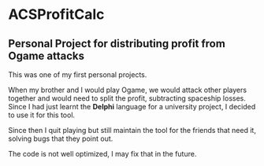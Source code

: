 # ACSProfitCalc
## Personal Project for distributing profit from Ogame attacks

This was one of my first personal projects.

When my brother and I would play Ogame, we would attack other players together and would need to split the profit, subtracting spaceship losses.
Since I had just learnt the **Delphi** language for a university project, I decided to use it for this tool.

Since then I quit playing but still maintain the tool for the friends that need it, solving bugs that they point out.

The code is not well optimized, I may fix that in the future.
